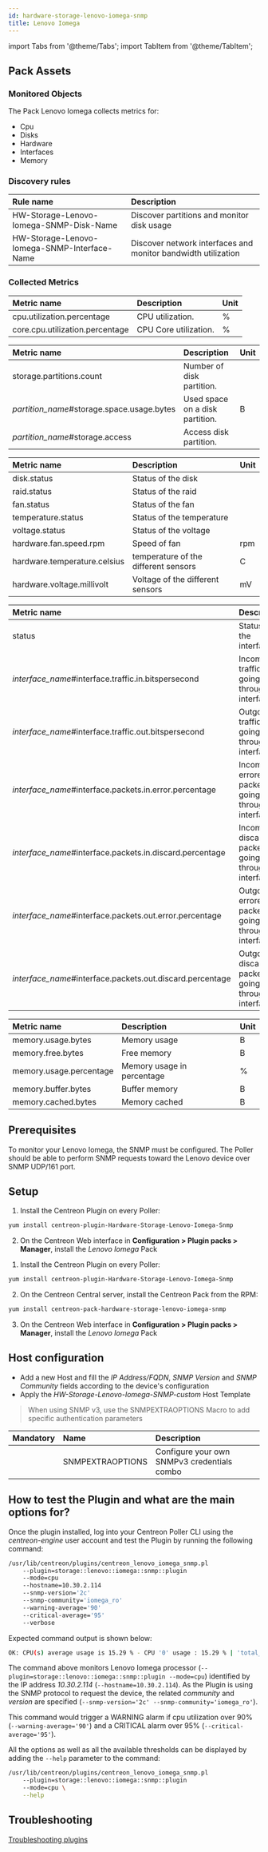 ```yaml
---
id: hardware-storage-lenovo-iomega-snmp
title: Lenovo Iomega
---
```

import Tabs from '@theme/Tabs';
import TabItem from '@theme/TabItem';


## Pack Assets

### Monitored Objects

The Pack Lenovo Iomega collects metrics for:
* Cpu
* Disks
* Hardware
* Interfaces
* Memory

### Discovery rules

<Tabs groupId="sync">
<TabItem value="Services" label="Services">

| Rule name                                     | Description                                                   |
| :-------------------------------------------- | :------------------------------------------------------------ |
| HW-Storage-Lenovo-Iomega-SNMP-Disk-Name       | Discover partitions and monitor disk usage                    |
| HW-Storage-Lenovo-Iomega-SNMP-Interface-Name  | Discover network interfaces and monitor bandwidth utilization |

</TabItem>
</Tabs>

### Collected Metrics

<Tabs groupId="sync">
<TabItem value="Cpu" label="Cpu">

| Metric name                      | Description           | Unit |
| :------------------------------- | :-------------------- |:---- |
| cpu.utilization.percentage       | CPU utilization.      | %    |
| core.cpu.utilization.percentage  | CPU Core utilization. | %    |

</TabItem>
<TabItem value="Disks" label="Disks">

| Metric name                                  | Description                     | Unit  |
| :------------------------------------------- | :------------------------------ |:----- |
| storage.partitions.count                     | Number of disk partition.       |       |
| *partition\_name*\#storage.space.usage.bytes | Used space on a disk partition. | B     |
| *partition\_name*\#storage.access            | Access disk partition.          |       |

</TabItem>
<TabItem value="Hardware" label="Hardware">

| Metric name                   | Description                               | Unit |
|:----------------------------- |:----------------------------------------- |:---- |
| disk.status                   | Status of the disk                        |      |
| raid.status                   | Status of the raid                        |      |
| fan.status                    | Status of the fan                         |      |
| temperature.status            | Status of the temperature                 |      |
| voltage.status                | Status of the voltage                     |      |
| hardware.fan.speed.rpm        | Speed of fan                              | rpm  |
| hardware.temperature.celsius  | temperature of the different sensors      | C    |
| hardware.voltage.millivolt    | Voltage of the different sensors          | mV   |

</TabItem>
<TabItem value="Interfaces" label="Interfaces">

| Metric name                                                 | Description                                             | Unit |
|:----------------------------------------------------------- |:------------------------------------------------------- |:---- |
| status                                                      | Status of the interface                                 |      |
| *interface\_name*\#interface.traffic.in.bitspersecond       | Incoming traffic going through the interface.           | b/s  |
| *interface\_name*\#interface.traffic.out.bitspersecond      | Outgoing traffic going through the interface.           | b/s  |
| *interface\_name*\#interface.packets.in.error.percentage    | Incoming errored packets going through the interface.   | %    |
| *interface\_name*\#interface.packets.in.discard.percentage  | Incoming discarded packets going through the interface. | %    |
| *interface\_name*\#interface.packets.out.error.percentage   | Outgoing errored packets going through the interface.   | %    |
| *interface\_name*\#interface.packets.out.discard.percentage | Outgoing discarded packets going through the interface. | %    |

</TabItem>
<TabItem value="Memory" label="Memory">

| Metric name              | Description                | Unit |
| :----------------------- | :------------------------- |:---- |
| memory.usage.bytes       | Memory usage               | B    |
| memory.free.bytes        | Free memory                | B    |
| memory.usage.percentage  | Memory usage in percentage | %    |
| memory.buffer.bytes      | Buffer memory              | B    |
| memory.cached.bytes      | Memory cached              | B    |

</TabItem>
</Tabs>

## Prerequisites

To monitor your Lenovo Iomega, the SNMP must be configured.
The Poller should be able to perform SNMP requests toward the Lenovo device over SNMP UDP/161 port.

## Setup

<Tabs groupId="sync">
<TabItem value="Online IMP Licence & IT-100 Editions" label="Online IMP Licence & IT-100 Editions">

1. Install the Centreon Plugin on every Poller:

```bash
yum install centreon-plugin-Hardware-Storage-Lenovo-Iomega-Snmp
```

2. On the Centreon Web interface in **Configuration > Plugin packs > Manager**, install the *Lenovo Iomega* Pack

</TabItem>
<TabItem value="Offline IMP License" label="Offline IMP License">

1. Install the Centreon Plugin on every Poller:

```bash
yum install centreon-plugin-Hardware-Storage-Lenovo-Iomega-Snmp
```

2. On the Centreon Central server, install the Centreon Pack from the RPM:

```bash
yum install centreon-pack-hardware-storage-lenovo-iomega-snmp
```

3. On the Centreon Web interface in **Configuration > Plugin packs > Manager**, install the *Lenovo Iomega* Pack

</TabItem>
</Tabs>

## Host configuration

* Add a new Host and fill the *IP Address/FQDN*, *SNMP Version* and *SNMP Community* fields according to the device's configuration
* Apply the *HW-Storage-Lenovo-Iomega-SNMP-custom* Host Template

> When using SNMP v3, use the SNMPEXTRAOPTIONS Macro to add specific authentication parameters

| Mandatory | Name             | Description                                    |
| :-------- | :--------------- | :--------------------------------------------- |
|           | SNMPEXTRAOPTIONS | Configure your own SNMPv3 credentials combo    |

## How to test the Plugin and what are the main options for?

Once the plugin installed, log into your Centreon Poller CLI using the *centreon-engine* user account
and test the Plugin by running the following command:

```bash
/usr/lib/centreon/plugins/centreon_lenovo_iomega_snmp.pl
    --plugin=storage::lenovo::iomega::snmp::plugin
    --mode=cpu
    --hostname=10.30.2.114
    --snmp-version='2c'
    --snmp-community='iomega_ro'
    --warning-average='90'
    --critical-average='95'
    --verbose
```

Expected command output is shown below:

```bash
OK: CPU(s) average usage is 15.29 % - CPU '0' usage : 15.29 % | 'total_cpu_avg'=15.29%;0:90;0:95;0;100 'cpu'=15.29%;;;0;100
```

The command above monitors Lenovo Iomega processor (```--plugin=storage::lenovo::iomega::snmp::plugin --mode=cpu```) identified
by the IP address *10.30.2.114* (```--hostname=10.30.2.114```). As the Plugin is using the SNMP protocol to request the device, the related
*community* and *version* are specified (```--snmp-version='2c' --snmp-community='iomega_ro'```).

This command would trigger a WARNING alarm if cpu utilization over 90% 
(```--warning-average='90'```) and a CRITICAL alarm over 95% (```--critical-average='95'```).

All the options as well as all the available thresholds can be displayed by adding the  ```--help```
parameter to the command:

```bash
/usr/lib/centreon/plugins/centreon_lenovo_iomega_snmp.pl
    --plugin=storage::lenovo::iomega::snmp::plugin
    --mode=cpu \
    --help
```

## Troubleshooting

[Troubleshooting plugins](../tutorials/troubleshooting-plugins)
